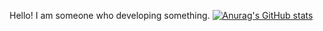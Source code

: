 Hello! I am someone who developing something.
[![Anurag's GitHub stats](https://github-readme-stats.vercel.app/api?username=mcTusa)](https://github.com/anuraghazra/github-readme-stats)
